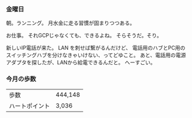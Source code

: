 ### 金曜日

朝。ランニング。
月水金に走る習慣が固まりつつある。

お仕事。
それGCPじゃなくても、できるよね。
そらそうだ。そり。

新しいIP電話が来た。
LAN を刺せば繋がるんだけど、
電話用のハブとPC用のスイッチングハブを分けなきゃいけない、ってどゆこと。
あと、電話用の電源アダプタを探したが、LANから給電できるんだと。
へーすごい。

### 今月の歩数

|||
|---|---|
|歩数|444,148|
|ハートポイント|3,036|